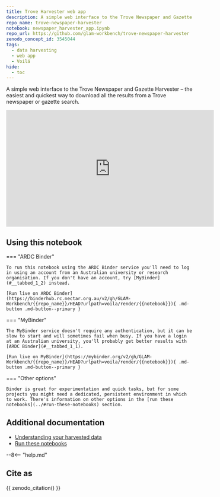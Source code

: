 ```yaml
---
title: Trove Harvester web app
description: A simple web interface to the Trove Newspaper and Gazette Harvester – the easiest and quickest way to download all the results from a Trove newspaper or gazette search.
repo_name: trove-newspaper-harvester
notebook: newspaper_harvester_app.ipynb
repo_url: https://github.com/glam-workbench/trove-newspaper-harvester
zenodo_concept_id: 3545044
tags:
  - data harvesting
  - web app
  - Voilá
hide:
  - toc
---
```


A simple web interface to the Trove Newspaper and Gazette Harvester – the easiest and quickest way to download all the results from a Trove newspaper or gazette search.

<iframe width="560" height="315" src="https://www.youtube.com/embed/WKFuJR6lLF4" title="YouTube video player" frameborder="0" allow="accelerometer; autoplay; clipboard-write; encrypted-media; gyroscope; picture-in-picture" allowfullscreen></iframe>

## Using this notebook

=== "ARDC Binder"

    To run this notebook using the ARDC Binder service you'll need to log in using an account from an Australian university or research organisation. If you don't have an account, try [MyBinder](#__tabbed_1_2) instead.

    [Run live on ARDC Binder](https://binderhub.rc.nectar.org.au/v2/gh/GLAM-Workbench/{{repo_name}}/HEAD?urlpath=voila/render/{{notebook}}){ .md-button .md-button--primary }

=== "MyBinder"

    The MyBinder service doesn't require any authentication, but it can be slow to start and will sometimes fail when busy. If you have a login at an Australian university, you'll probably get better results with [ARDC Binder](#__tabbed_1_1).

    [Run live on MyBinder](https://mybinder.org/v2/gh/GLAM-Workbench/{{repo_name}}/HEAD?urlpath=voila/render/{{notebook}}){ .md-button .md-button--primary }

=== "Other options"

    Binder is great for experimentation and quick tasks, but for some projects you might need a dedicated, persistent environment in which to work. There's information on other options in the [run these notebooks](../#run-these-notebooks) section.


## Additional documentation

* [Understanding your harvested data](../#your-harvested-data)
* [Run these notebooks](../#run-these-notebooks)

--8<-- "help.md"

## Cite as

{{ zenodo_citation() }}